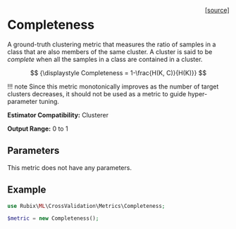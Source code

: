 <span style="float:right;"><a href="https://github.com/RubixML/ML/blob/master/src/CrossValidation/Metrics/Completeness.php">[source]</a></span>

# Completeness
A ground-truth clustering metric that measures the ratio of samples in a class that are also members of the same cluster. A cluster is said to be *complete* when all the samples in a class are contained in a cluster.

$$
{\displaystyle Completeness = 1-\frac{H(K, C)}{H(K)}}
$$

!!! note
    Since this metric monotonically improves as the number of target clusters decreases, it should not be used as a metric to guide hyper-parameter tuning.

**Estimator Compatibility:** Clusterer

**Output Range:** 0 to 1

## Parameters
This metric does not have any parameters.

## Example
```php
use Rubix\ML\CrossValidation\Metrics\Completeness;

$metric = new Completeness();
```